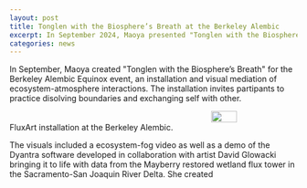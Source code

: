 ```yaml
---
layout: post
title: Tonglen with the Biosphere’s Breath at the Berkeley Alembic
excerpt: In September 2024, Maoya presented "Tonglen with the Biosphere’s Breath" an installation and visual mediation of ecosystem-atmosphere interactions.
categories: news
---
```



In September, Maoya created "Tonglen with the Biosphere’s Breath" for the Berkeley Alembic Equinox event, an installation and visual mediation of ecosystem-atmosphere interactions. The installation invites partipants to practice disolving boundaries and exchanging self with other. 

<div style="display: flex; align-items: center; justify-content: center">
    <div style="width: 70%; position: relative; padding-bottom: 0%; overflow: hidden;">
        <iframe style="position: absolute; top: 0; height: 100%;" 
            src="https://drive.google.com/file/d/1f3amv1SkLwRlS8XmLoIQXa244PEWMTH2/preview"
            frameborder="0" 
            allowfullscreen>
        </iframe>
    </div>
    <img src="https://fluxnetart.github.io/images/1_alembic.png" style="width: 30%;">
</div>
<figcaption>FluxArt installation at the Berkeley Alembic.</figcaption>

The visuals included a ecosystem-fog video as well as a demo of the Dyantra software developed in collaboration with artist David Glowacki bringing it to life with data from the Mayberry restored wetland flux tower in the Sacramento-San Joaquin River Delta. She created